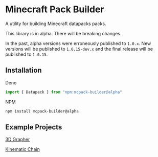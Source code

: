 # Minecraft Pack Builder
A utility for building Minecraft datapacks packs.

This library is in alpha. There will be breaking changes.

In the past, alpha versions were erroneously published to `1.0.x`. New versions will be published to `1.0.15-dev.x` and the final release will be published to `1.0.15`.

## Installation
Deno
```typescript
import { Datapack } from "npm:mcpack-builder@alpha"
```

NPM
```bash
npm install mcpack-builder@alpha
```

## Example Projects
[3D Grapher](https://github.com/TheCymaera/mcpack-builder-3d-grapher/)

[Kinematic Chain](https://github.com/TheCymaera/mcpack-builder-kinematic-chain)